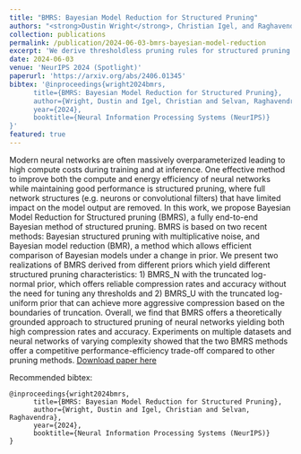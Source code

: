 ```yaml
---
title: "BMRS: Bayesian Model Reduction for Structured Pruning"
authors: "<strong>Dustin Wright</strong>, Christian Igel, and Raghavendra Selvan"
collection: publications
permalink: /publication/2024-06-03-bmrs-bayesian-model-reduction
excerpt: 'We derive thresholdless pruning rules for structured pruning and empirically demonstrate their automatic pruning capability.'
date: 2024-06-03
venue: 'NeurIPS 2024 (Spotlight)'
paperurl: 'https://arxiv.org/abs/2406.01345'
bibtex: '@inproceedings{wright2024bmrs,
      title={BMRS: Bayesian Model Reduction for Structured Pruning},
      author={Wright, Dustin and Igel, Christian and Selvan, Raghavendra},
      year={2024},
      booktitle={Neural Information Processing Systems (NeurIPS)}
}'
featured: true
---
```

Modern neural networks are often massively overparameterized leading to high compute costs during training and at inference. One effective method to improve both the compute and energy efficiency of neural networks while maintaining good performance is structured pruning, where full network structures (e.g. neurons or convolutional filters) that have limited impact on the model output are removed. In this work, we propose Bayesian Model Reduction for Structured pruning (BMRS), a fully end-to-end Bayesian method of structured pruning. BMRS is based on two recent methods: Bayesian structured pruning with multiplicative noise, and Bayesian model reduction (BMR), a method which allows efficient comparison of Bayesian models under a change in prior. We present two realizations of BMRS derived from different priors which yield different structured pruning characteristics: 1) BMRS_N with the truncated log-normal prior, which offers reliable compression rates and accuracy without the need for tuning any thresholds and 2) BMRS_U with the truncated log-uniform prior that can achieve more aggressive compression based on the boundaries of truncation. Overall, we find that BMRS offers a theoretically grounded approach to structured pruning of neural networks yielding both high compression rates and accuracy. Experiments on multiple datasets and neural networks of varying complexity showed that the two BMRS methods offer a competitive performance-efficiency trade-off compared to other pruning methods.
[Download paper here](https://arxiv.org/abs/2406.01345)


Recommended bibtex: 

```
@inproceedings{wright2024bmrs,
      title={BMRS: Bayesian Model Reduction for Structured Pruning},
      author={Wright, Dustin and Igel, Christian and Selvan, Raghavendra},
      year={2024},
      booktitle={Neural Information Processing Systems (NeurIPS)}
}
```
